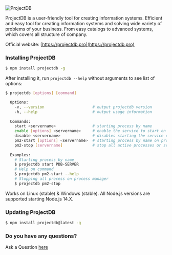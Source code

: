 <picture>
  <source media="(prefers-color-scheme: dark)" srcset="https://projectdb.pro/catalog-pdb/repository-open-graph-projectdb-dark.png">
  <img alt="ProjectDB" src="https://projectdb.pro/catalog-pdb/repository-open-graph-projectdb.png">
</picture>

ProjectDB is a user-friendly tool for creating information systems. Efficient and easy tool for creating information systems and solving wide variety of problems of your business. From easy catalogs to advanced systems, which covers all structure of company.

Official website: [https://projectdb.pro](https://projectdb.pro)

### Installing ProjectDB
```bash
$ npm install projectdb -g
```

After installing it, run `projectdb --help` without arguments to see list of options:

```bash
$ projectdb [options] [command]

  Options:
    -v, --version                     # output projectdb version
    -h, --help                        # output usage information
  
  Commands:
    start <servername>                # starting process by name
    enable [options] <servername>     # enable the service to start on boot
    disable <servername>              # disables starting the service on boot
    pm2-start [options] <servername>  # starting process by name on process manager
    pm2-stop [servername]             # stop all active processes or select on process manager
  
  Examples:
    # Starting process by name
    $ projectdb start PDB-SERVER
    # Help on command
    $ projectdb pm2-start --help
    # Stopping all process on process manager
    $ projectdb pm2-stop
```

Works on Linux (stable) & Windows (stable). All Node.js versions are supported starting Node.js 14.X.

### Updating ProjectDB
```bash
$ npm install projectdb@latest -g
```

### Do you have any questions?
Ask a Question [here](https://projectdb.pro/question/)